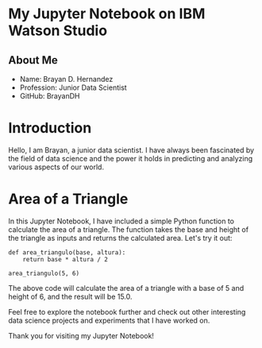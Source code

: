 # My Jupyter Notebook on IBM Watson Studio

## About Me
- Name: Brayan D. Hernandez
- Profession: Junior Data Scientist
- GitHub: BrayanDH

# Introduction
Hello, I am Brayan, a junior data scientist. I have always been fascinated by the field of data science and the power it holds in predicting and analyzing various aspects of our world.

# Area of a Triangle

In this Jupyter Notebook, I have included a simple Python function to calculate the area of a triangle. The function takes the base and height of the triangle as inputs and returns the calculated area. Let's try it out:

```
def area_triangulo(base, altura):
    return base * altura / 2
```

```
area_triangulo(5, 6)
```


The above code will calculate the area of a triangle with a base of 5 and height of 6, and the result will be 15.0.

Feel free to explore the notebook further and check out other interesting data science projects and experiments that I have worked on.

Thank you for visiting my Jupyter Notebook!
